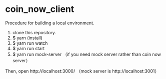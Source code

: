# coin_now_client

Procedure for building a local environment.

1. clone this repository.
2. $ yarn (install)
3. $ yarn run watch
4. $ yarn run start
5. $ yarn run mock-server （if you need mock server rather than coin now server）

Then, open http://localhost:3000/
（mock server is http://localhost:3001）
